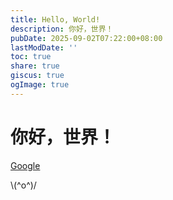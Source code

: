 ```yaml
---
title: Hello, World!
description: 你好，世界！
pubDate: 2025-09-02T07:22:00+08:00
lastModDate: ''
toc: true
share: true
giscus: true
ogImage: true
---
```


# 你好，世界！

[Google](Https://www.google.com/ncr)


\\(^o^)/
